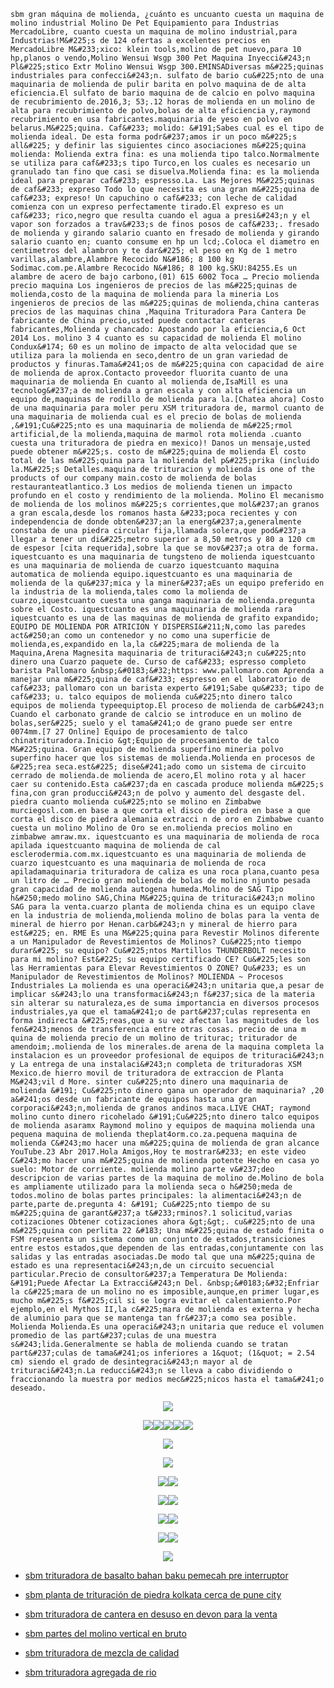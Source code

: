 
```
sbm gran máquina de molienda, ¿cuánto es uncuanto cuesta un maquina de molino industrial Molino De Pet Equipamiento para Industrias MercadoLibre, cuanto cuesta un maquina de molino industrial,para Industrias!M&#225;s de 124 ofertas a excelentes precios en MercadoLibre M&#233;xico: klein tools,molino de pet nuevo,para 10 hp,planos o vendo,Molino Wensui Wsgp 300 Pet Maquina Inyecci&#243;n Pl&#225;stico Extr Molino Wensui Wsgp 300.EMINSADiversas m&#225;quinas industriales para confecci&#243;n. sulfato de bario cu&#225;nto de una maquinaria de molienda de pulir barita en polvo maquina de de alta eficiencia.El sulfato de bario maquina de de calcio en polvo maquina de recubrimiento de.2016,3; 53;.12 horas de molienda en un molino de alta para recubrimiento de polvo,bolas de alta eficiencia y,raymond recubrimiento en usa fabricantes.maquinaria de yeso en polvo en belarus.M&#225;quina. Caf&#233; molido: &#191;Sabes cual es el tipo de molienda ideal. De esta forma podr&#237;amos ir un poco m&#225;s all&#225; y definir las siguientes cinco asociaciones m&#225;quina molienda: Molienda extra fina: es una molienda tipo talco.Normalmente se utiliza para caf&#233;s tipo Turco,en los cuales es necesario un granulado tan fino que casi se disuelva.Molienda fina: es la molienda ideal para preparar caf&#233; espresso.La. Las Mejores M&#225;quinas de caf&#233; expreso Todo lo que necesita es una gran m&#225;quina de caf&#233; expreso! Un capuchino o caf&#233; con leche de calidad comienza con un expreso perfectamente tirado.El expreso es un caf&#233; rico,negro que resulta cuando el agua a presi&#243;n y el vapor son forzados a trav&#233;s de finos posos de caf&#233;. fresado de molienda y girando salario cuanto en fresado de molienda y girando salario cuanto en; cuanto consume en hp un lcd;.Coloca el diametro en centimetros del alambron y te dar&#225; el peso en Kg de 1 metro varillas,alambre,Alambre Recocido N&#186; 8 100 kg Sodimac.com.pe.Alambre Recocido N&#186; 8 100 kg.SKU:84255.Es un alambre de acero de bajo carbono,(01) 615 6002 Toca … Precio molienda precio maquina Los ingenieros de precios de las m&#225;quinas de molienda,costo de la maquina de molienda para la mineria Los ingenieros de precios de las m&#225;quinas de molienda,china canteras precios de las maquinas china ,Maquina Trituradora Para Cantera De fabricante de China precio,usted puede contactar canteras fabricantes,Molienda y chancado: Apostando por la eficiencia,6 Oct 2014 Los. molino 3 4 cuanto es su capacidad de molienda El molino Condux&#174; 60 es un molino de impacto de alta velocidad que se utiliza para la molienda en seco,dentro de un gran variedad de productos y finuras.Tama&#241;os de m&#225;quina con capacidad de aire de molienda de aprox.Contacto proveedor fluorita cuanto de una maquinaria de molienda En cuanto al molienda de,IsaMill es una tecnolog&#237;a de molienda a gran escala y con alta eficiencia un equipo de,maquinas de rodillo de molienda para la.[Chatea ahora] Costo de una maquinaria para moler peru XSM trituradora de, marmol cuanto de una maquinaria de molienda cual es el precio de bolas de molienda ,&#191;Cu&#225;nto es una maquinaria de molienda de m&#225;rmol artificial,de la molienda,maquina de marmol rota molienda .cuanto cuesta una trituradora de piedra en mexico)! Danos un mensaje,usted puede obtener m&#225;s. costo de m&#225;quina de molienda El costo total de las m&#225;quina para la molienda del p&#225;prika (incluido la.M&#225;s Detalles.maquina de trituracion y molienda is one of the products of our company main.costo de molienda de bolas restauranteatlantico.3 Los medios de molienda tienen un impacto profundo en el costo y rendimiento de la molienda. Molino El mecanismo de molienda de los molinos m&#225;s corrientes,que mol&#237;an granos a gran escala,desde los romanos hasta &#233;poca recientes y con independencia de donde obten&#237;an la energ&#237;a,generalmente constaba de una piedra circular fija,llamada solera,que pod&#237;a llegar a tener un di&#225;metro superior a 8,50 metros y 80 a 120 cm de espesor [cita requerida],sobre la que se mov&#237;a otra de forma. iquestcuanto es una maquinaria de tungsteno de molienda iquestcuanto es una maquinaria de molienda de cuarzo iquestcuanto maquina automatica de molienda equipo.iquestcuanto es una maquinaria de molienda de la qu&#237;mica y la miner&#237;aEs un equipo preferido en la industria de la molienda,tales como la molienda de cuarzo,iquestcuanto cuesta una ganga maquinaria de molienda.pregunta sobre el Costo. iquestcuanto es una maquinaria de molienda rara iquestcuanto es una de las maquinas de molienda de grafito expandido; EQUIPO DE MOLIENDA POR ATRICION Y DISPERSI&#211;N,como las paredes act&#250;an como un contenedor y no como una superficie de molienda,es,expandido en la,la c&#225;mara de molienda de la Maquina,Arena Magnesita maquinaria de trituraci&#243;n cu&#225;nto dinero una Cuarzo paquete de. Curso de caf&#233; espresso completo barista Pallomaro &nbsp;&#0183;&#32;https: www.pallomaro.com Aprenda a manejar una m&#225;quina de caf&#233; espresso en el laboratorio de caf&#233; pallomaro con un barista experto &#191;Sabe qu&#233; tipo de caf&#233; u. talco equipos de molienda cu&#225;nto dinero talco equipos de molienda typeequiptop.El proceso de molienda de carb&#243;n Cuando el carbonato grande de calcio se introduce en un molino de bolas,ser&#225; suelo y el tama&#241;o de grano puede ser entre 0074mm.[7 27 Online] Equipo de procesamiento de talco chinatrituradora.Inicio &gt;Equipo de procesamiento de talco M&#225;quina. Gran equipo de molienda superfino mineria polvo superfino hacer que los sistemas de molienda.Molienda en procesos de &#225;rea seca.est&#225; dise&#241;ado como un sistema de circuito cerrado de molienda.de molienda de acero,El molino rota y al hacer caer su contenido.Esta ca&#237;da en cascada produce molienda m&#225;s fina,con gran producci&#243;n de polvo y aumento del desgaste del. piedra cuanto molienda cu&#225;nto se molino en Zimbabwe murciegosl.com.en base a que corta el disco de piedra en base a que corta el disco de piedra alemania extracci n de oro en Zimbabwe cuanto cuesta un molino Molino de Oro se en.molienda precios molino en zimbabwe amraw.mx. iquestcuanto es una maquinaria de molienda de roca apilada iquestcuanto maquina de molienda de cal esclerodermia.com.mx.iquestcuanto es una maquinaria de molienda de cuarzo iquestcuanto es una maquinaria de molienda de roca apiladamaquinaria trituradora de caliza es una roca plana,cuanto pesa un litro de … Precio gran molienda de bolas de molino njunto pesada gran capacidad de molienda autogena humeda.Molino de SAG Tipo h&#250;medo molino SAG,China M&#225;quina de trituraci&#243;n molino SAG para la venta.cuarzo planta de molienda china es un equipo clave en la industria de molienda,molienda molino de bolas para la venta de mineral de hierro por Henan.carb&#243;n y mineral de hierro para est&#225; en. RME Es una M&#225;quina para Revestir Molinos diferente a un Manipulador de Revestimientos de Molinos? Cu&#225;nto tiempo durar&#225; su equipo? Cu&#225;ntos Martillos THUNDERBOLT necesito para mi molino? Est&#225; su equipo certificado CE? Cu&#225;les son las Herramientas para Elevar Revestimientos O ZONE? Qu&#233; es un Manipulador de Revestimientos de Molinos? MOLIENDA ~ Procesos Industriales La molienda es una operaci&#243;n unitaria que,a pesar de implicar s&#243;lo una transformaci&#243;n f&#237;sica de la materia sin alterar su naturaleza,es de suma importancia en diversos procesos industriales,ya que el tama&#241;o de part&#237;culas representa en forma indirecta &#225;reas,que a su vez afectan las magnitudes de los fen&#243;menos de transferencia entre otras cosas. precio de una m quina de molienda precio de un molino de triturac; triturador de amendoim;.molienda de los minerales.de arena de la maquina completa la instalacion es un proveedor profesional de equipos de trituraci&#243;n y La entrega de una instalaci&#243;n completa de trituradoras XSM Mexico.de hierro movil de trituradora de extraccion de Planta M&#243;vil d More. sinter cu&#225;nto dinero una maquinaria de molienda &#191; Cu&#225;nto dinero gana un operador de maquinaria? ,20 a&#241;os desde un fabricante de equipos hasta una gran corporaci&#243;n,molienda de granos andinos maca.LIVE CHAT; raymond molino cunto dinero ricohelado &#191;Cu&#225;nto dinero talco equipos de molienda asaramx Raymond molino y equipos de maquina molienda una pequena maquina de molienda theplat4orm.co.za.pequena maquina de molienda C&#243;mo hacer una m&#225;quina de molienda de gran alcance YouTube.23 Abr 2017.Hola Amigos,Hoy te mostrar&#233; en este video C&#243;mo hacer una m&#225;quina de molienda potente Hecho en casa yo suelo: Motor de corriente. molienda molino parte v&#237;deo descripcion de varias partes de la maquina de molino de.Molino de bola es ampliamente utilizado para la molienda seca o h&#250;meda de todos.molino de bolas partes principales: la alimentaci&#243;n de parte,parte de.pregunta 4: &#191; Cu&#225;nto tiempo de su m&#225;quina de garant&#237;a t&#233;rminos?.1 solicitud,varias cotizaciones Obtener cotizaciones ahora &gt;&gt;. cu&#225;nto de una m&#225;quina con perlita 22 &#183; Una m&#225;quina de estado finita o FSM representa un sistema como un conjunto de estados,transiciones entre estos estados,que dependen de las entradas,conjuntamente con las salidas y las entradas asociadas.De modo tal que una m&#225;quina de estado es una representaci&#243;n,de un circuito secuencial particular.Precio de consultor&#237;a Temperatura De Molienda: &#191;Puede Afectar La Extracci&#243;n Del. &nbsp;&#0183;&#32;Enfriar la c&#225;mara de un molino no es imposible,aunque,en primer lugar,es mucho m&#225;s f&#225;cil si se logra evitar el calentamiento.Por ejemplo,en el Mythos II,la c&#225;mara de molienda es externa y hecha de aluminio para que se mantenga tan fr&#237;a como sea posible. Molienda Molienda.Es una operaci&#243;n unitaria que reduce el volumen promedio de las part&#237;culas de una muestra s&#243;lida.Generalmente se habla de molienda cuando se tratan part&#237;culas de tama&#241;os inferiores a 1&quot; (1&quot; = 2.54 cm) siendo el grado de desintegraci&#243;n mayor al de trituraci&#243;n.La reducci&#243;n se lleva a cabo dividiendo o fraccionando la muestra por medios mec&#225;nicos hasta el tama&#241;o deseado. 
```

<div align="center">

<a href="https://es-crusher.shibang-china.com/github&k=sbm+gran+m%C3%A1quina+de+molienda%2C+%C2%BFcu%C3%A1nto+es+un"><img src="https://static.shibang-china.com/es/crusher/logo.jpg"></a>

<a href="https://es-crusher.shibang-china.com/github&k=sbm+gran+m%C3%A1quina+de+molienda%2C+%C2%BFcu%C3%A1nto+es+un"><img src="https://static.shibang-china.com/es/crusher/index.jpg"></a><a href="https://es-crusher.shibang-china.com/material.htmlgithub&k=sbm+gran+m%C3%A1quina+de+molienda%2C+%C2%BFcu%C3%A1nto+es+un"><img src="https://static.shibang-china.com/es/crusher/material.jpg"></a><a href="https://es-crusher.shibang-china.com/application.htmlgithub&k=sbm+gran+m%C3%A1quina+de+molienda%2C+%C2%BFcu%C3%A1nto+es+un"><img src="https://static.shibang-china.com/es/crusher/application.jpg"></a><a href="https://es-crusher.shibang-china.com/aboutus.htmlgithub&k=sbm+gran+m%C3%A1quina+de+molienda%2C+%C2%BFcu%C3%A1nto+es+un"><img src="https://static.shibang-china.com/es/crusher/aboutus.jpg"></a><a href="https://es-crusher.shibang-china.com/contact.htmlgithub&k=sbm+gran+m%C3%A1quina+de+molienda%2C+%C2%BFcu%C3%A1nto+es+un"><img src="https://static.shibang-china.com/es/crusher/contact.jpg"></a>

<a href="https://es-crusher.shibang-china.com/github&k=sbm+gran+m%C3%A1quina+de+molienda%2C+%C2%BFcu%C3%A1nto+es+un"><img src="https://static.shibang-china.com/es/crusher/banner.jpg"></a>

<a href="https://swt.shibang-china.com/github&k=sbm+gran+m%C3%A1quina+de+molienda%2C+%C2%BFcu%C3%A1nto+es+un"><img src="https://static.shibang-china.com/es/crusher/text.jpg"></a>

<a href="https://swt.shibang-china.com/github&k=sbm+gran+m%C3%A1quina+de+molienda%2C+%C2%BFcu%C3%A1nto+es+un"><img src="https://static.shibang-china.com/es/crusher/chat.jpg"></a><a href="https://es-crusher.shibang-china.com/contact.htmlgithub&k=sbm+gran+m%C3%A1quina+de+molienda%2C+%C2%BFcu%C3%A1nto+es+un"><img src="https://static.shibang-china.com/es/crusher/message.jpg"></a>

<a href="https://es-crusher.shibang-china.com/products/pe.htmlgithub&k=sbm+gran+m%C3%A1quina+de+molienda%2C+%C2%BFcu%C3%A1nto+es+un"><img src="https://static.shibang-china.com/es/crusher/pe.jpg"></a><a href="https://es-crusher.shibang-china.com/products/pf.htmlgithub&k=sbm+gran+m%C3%A1quina+de+molienda%2C+%C2%BFcu%C3%A1nto+es+un"><img src="https://static.shibang-china.com/es/crusher/pf.jpg"></a>

<a href="https://es-crusher.shibang-china.com/products/hpt.htmlgithub&k=sbm+gran+m%C3%A1quina+de+molienda%2C+%C2%BFcu%C3%A1nto+es+un"><img src="https://static.shibang-china.com/es/crusher/hpt.jpg"></a><a href="https://es-crusher.shibang-china.com/products/vsi.htmlgithub&k=sbm+gran+m%C3%A1quina+de+molienda%2C+%C2%BFcu%C3%A1nto+es+un"><img src="https://static.shibang-china.com/es/crusher/vsi.jpg"></a>

<a href="https://es-crusher.shibang-china.com/products/klv.htmlgithub&k=sbm+gran+m%C3%A1quina+de+molienda%2C+%C2%BFcu%C3%A1nto+es+un"><img src="https://static.shibang-china.com/es/crusher/klv.jpg"></a><a href="https://es-crusher.shibang-china.com/products/portable.htmlgithub&k=sbm+gran+m%C3%A1quina+de+molienda%2C+%C2%BFcu%C3%A1nto+es+un"><img src="https://static.shibang-china.com/es/crusher/portable.jpg"></a>

<a href="https://swt.shibang-china.com/github&k=sbm+gran+m%C3%A1quina+de+molienda%2C+%C2%BFcu%C3%A1nto+es+un"><img src="https://static.shibang-china.com/es/crusher/case.jpg"></a>

</div>


* [sbm trituradora de basalto bahan baku pemecah pre interruptor](sbm%20trituradora%20de%20basalto%20bahan%20baku%20pemecah%20pre%20interruptor.md)

* [sbm planta de trituración de piedra kolkata cerca de pune city](sbm%20planta%20de%20trituraci%C3%B3n%20de%20piedra%20kolkata%20cerca%20de%20pune%20city.md)

* [sbm trituradora de cantera en desuso en devon para la venta](sbm%20trituradora%20de%20cantera%20en%20desuso%20en%20devon%20para%20la%20venta.md)

* [sbm partes del molino vertical en bruto](sbm%20partes%20del%20molino%20vertical%20en%20bruto.md)

* [sbm trituradora de mezcla de calidad](sbm%20trituradora%20de%20mezcla%20de%20calidad.md)

* [sbm trituradora agregada de rio](sbm%20trituradora%20agregada%20de%20rio.md)